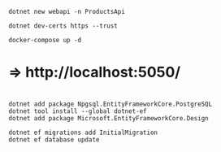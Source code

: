 ```
dotnet new webapi -n ProductsApi

dotnet dev-certs https --trust

docker-compose up -d
```

# => http://localhost:5050/

#
```
dotnet add package Npgsql.EntityFrameworkCore.PostgreSQL
dotnet tool install --global dotnet-ef
dotnet add package Microsoft.EntityFrameworkCore.Design
```

```
dotnet ef migrations add InitialMigration
dotnet ef database update
```
